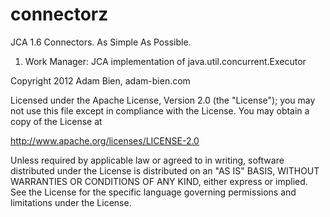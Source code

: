 connectorz
==========

JCA 1.6 Connectors. As Simple As Possible.

1. Work Manager: JCA implementation of java.util.concurrent.Executor


Copyright 2012 Adam Bien, adam-bien.com

Licensed under the Apache License, Version 2.0 (the "License");
you may not use this file except in compliance with the License.
You may obtain a copy of the License at

  http://www.apache.org/licenses/LICENSE-2.0

Unless required by applicable law or agreed to in writing, software
distributed under the License is distributed on an "AS IS" BASIS,
WITHOUT WARRANTIES OR CONDITIONS OF ANY KIND, either express or implied.
See the License for the specific language governing permissions and
limitations under the License.
